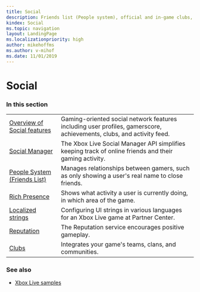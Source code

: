 ```yaml
---
title: Social
description: Friends list (People system), official and in-game clubs, activity feed (presence strings), and reputation.
kindex: Social
ms.topic: navigation
layout: LandingPage
ms.localizationpriority: high
author: mikehoffms
ms.author: v-mihof
ms.date: 11/01/2019
---
```


# Social


### In this section

|     |     |
| --- | --- |
| [Overview of Social features](live-social-overview.md) | Gaming-oriented social network features including user profiles, gamerscore, achievements, clubs, and activity feed. |
| [Social Manager](social-manager/live-social-manager-nav.md) | The Xbox Live Social Manager API simplifies keeping track of online friends and their gaming activity. |
| [People System (Friends List)](people-system/live-people-system-nav.md) | Manages relationships between gamers, such as only showing a user's real name to close friends. |
| [Rich Presence](presence/live-presence-nav.md) | Shows what activity a user is currently doing, in which area of the game. |
| [Localized strings](localized-strings/live-localized-strings-nav.md) | Configuring UI strings in various languages for an Xbox Live game at Partner Center. |
| [Reputation](reputation/live-reputation-nav.md) | The Reputation service encourages positive gameplay. |
| [Clubs](clubs/live-clubs.md) | Integrates your game's teams, clans, and communities. |


### See also

* [Xbox Live samples](../general/samples/live-samples.md)
